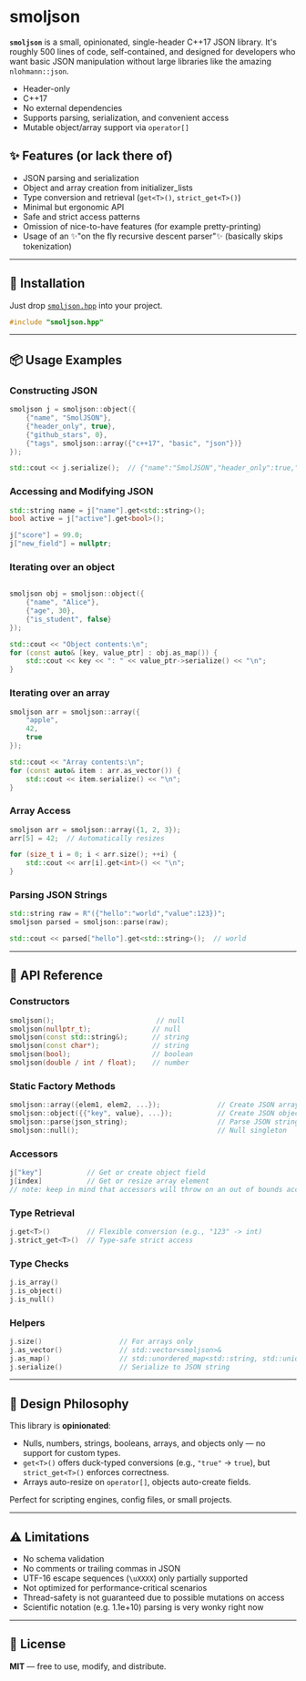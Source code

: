 # smoljson

**`smoljson`** is a small, opinionated, single-header C++17 JSON library. It's roughly 500 lines of code, self-contained, and designed for developers who want basic JSON manipulation without large libraries like the amazing `nlohmann::json`.

* Header-only
* C++17
* No external dependencies
* Supports parsing, serialization, and convenient access
* Mutable object/array support via `operator[]`

## ✨ Features (or lack there of)

* JSON parsing and serialization
* Object and array creation from initializer_lists
* Type conversion and retrieval (`get<T>()`, `strict_get<T>()`)
* Minimal but ergonomic API
* Safe and strict access patterns
* Omission of nice-to-have features (for example pretty-printing)
* Usage of an ✨"on the fly recursive descent parser"✨ (basically skips tokenization)

---

## 🔧 Installation

Just drop [`smoljson.hpp`](./include/smoljson.hpp) into your project.

```cpp
#include "smoljson.hpp"
```

---

## 📦 Usage Examples

### Constructing JSON

```cpp
smoljson j = smoljson::object({
    {"name", "SmolJSON"},
    {"header_only", true},
    {"github_stars", 0},
    {"tags", smoljson::array({"c++17", "basic", "json"})}
});

std::cout << j.serialize();  // {"name":"SmolJSON","header_only":true,"github_stars":0,"tags":["c++17", "basic", "json"]}
```

### Accessing and Modifying JSON

```cpp
std::string name = j["name"].get<std::string>();
bool active = j["active"].get<bool>();

j["score"] = 99.0;
j["new_field"] = nullptr;
```

### Iterating over an object
```cpp

smoljson obj = smoljson::object({
	{"name", "Alice"},
	{"age", 30},
	{"is_student", false}
});

std::cout << "Object contents:\n";
for (const auto& [key, value_ptr] : obj.as_map()) {
	std::cout << key << ": " << value_ptr->serialize() << "\n";
}
```

### Iterating over an array
```cpp
smoljson arr = smoljson::array({
	"apple",
	42,
	true
});

std::cout << "Array contents:\n";
for (const auto& item : arr.as_vector()) {
	std::cout << item.serialize() << "\n";
}
```

### Array Access

```cpp
smoljson arr = smoljson::array({1, 2, 3});
arr[5] = 42;  // Automatically resizes

for (size_t i = 0; i < arr.size(); ++i) {
    std::cout << arr[i].get<int>() << "\n";
}
```

### Parsing JSON Strings

```cpp
std::string raw = R"({"hello":"world","value":123})";
smoljson parsed = smoljson::parse(raw);

std::cout << parsed["hello"].get<std::string>();  // world
```

---

## 📘 API Reference

### Constructors

```cpp
smoljson();                         // null
smoljson(nullptr_t);               // null
smoljson(const std::string&);      // string
smoljson(const char*);             // string
smoljson(bool);                    // boolean
smoljson(double / int / float);    // number
```

### Static Factory Methods

```cpp
smoljson::array({elem1, elem2, ...});              // Create JSON array
smoljson::object({{"key", value}, ...});           // Create JSON object
smoljson::parse(json_string);                      // Parse JSON string
smoljson::null();                                  // Null singleton
```

### Accessors

```cpp
j["key"]           // Get or create object field
j[index]           // Get or resize array element
// note: keep in mind that accessors will throw on an out of bounds access in a const context
```

### Type Retrieval

```cpp
j.get<T>()         // Flexible conversion (e.g., "123" -> int)
j.strict_get<T>()  // Type-safe strict access
```

### Type Checks

```cpp
j.is_array()
j.is_object()
j.is_null()
```

### Helpers

```cpp
j.size()                   // For arrays only
j.as_vector()              // std::vector<smoljson>&
j.as_map()                 // std::unordered_map<std::string, std::unique_ptr<smoljson>>&
j.serialize()              // Serialize to JSON string
```

---

## 🧠 Design Philosophy

This library is **opinionated**:

* Nulls, numbers, strings, booleans, arrays, and objects only — no support for custom types.
* `get<T>()` offers duck-typed conversions (e.g., `"true"` → `true`), but `strict_get<T>()` enforces correctness.
* Arrays auto-resize on `operator[]`, objects auto-create fields.

Perfect for scripting engines, config files, or small projects.

---

## ⚠️ Limitations

* No schema validation
* No comments or trailing commas in JSON
* UTF-16 escape sequences (`\uXXXX`) only partially supported
* Not optimized for performance-critical scenarios
* Thread-safety is not guaranteed due to possible mutations on access
* Scientific notation (e.g. 1.1e+10) parsing is very wonky right now

---

## 📄 License

**MIT** — free to use, modify, and distribute.